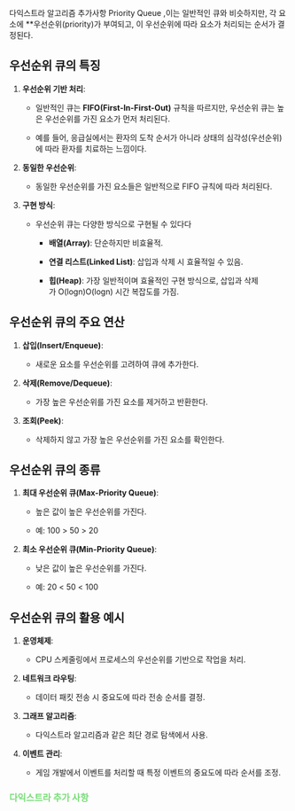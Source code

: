 다익스트라 알고리즘 추가사항
Priority Queue ,이는 일반적인 큐와 비슷하지만, 각 요소에 **우선순위(priority)가 부여되고, 이 우선순위에 따라 요소가 처리되는 순서가 결정된다.

## **우선순위 큐의 특징**

1. **우선순위 기반 처리**:
    
    - 일반적인 큐는 **FIFO(First-In-First-Out)** 규칙을 따르지만, 우선순위 큐는 높은 우선순위를 가진 요소가 먼저 처리된다.
        
    - 예를 들어, 응급실에서는 환자의 도착 순서가 아니라 상태의 심각성(우선순위)에 따라 환자를 치료하는 느낌이다.
        
2. **동일한 우선순위**:
    
    - 동일한 우선순위를 가진 요소들은 일반적으로 FIFO 규칙에 따라 처리된다.
        
3. **구현 방식**:
    
    - 우선순위 큐는 다양한 방식으로 구현될 수 있다다
        
        - **배열(Array)**: 단순하지만 비효율적.
            
        - **연결 리스트(Linked List)**: 삽입과 삭제 시 효율적일 수 있음.
            
        - **힙(Heap)**: 가장 일반적이며 효율적인 구현 방식으로, 삽입과 삭제가 O(log⁡n)O(logn) 시간 복잡도를 가짐.
            

## **우선순위 큐의 주요 연산**

1. **삽입(Insert/Enqueue)**:
    
    - 새로운 요소를 우선순위를 고려하여 큐에 추가한다.
        
2. **삭제(Remove/Dequeue)**:
    
    - 가장 높은 우선순위를 가진 요소를 제거하고 반환한다.
        
3. **조회(Peek)**:
    
    - 삭제하지 않고 가장 높은 우선순위를 가진 요소를 확인한다.
        

## **우선순위 큐의 종류**

1. **최대 우선순위 큐(Max-Priority Queue)**:
    
    - 높은 값이 높은 우선순위를 가진다.
        
    - 예: 100 > 50 > 20
        
2. **최소 우선순위 큐(Min-Priority Queue)**:
    
    - 낮은 값이 높은 우선순위를 가진다.
        
    - 예: 20 < 50 < 100
        

## **우선순위 큐의 활용 예시**

1. **운영체제**:
    
    - CPU 스케줄링에서 프로세스의 우선순위를 기반으로 작업을 처리.
        
2. **네트워크 라우팅**:
    
    - 데이터 패킷 전송 시 중요도에 따라 전송 순서를 결정.
        
3. **그래프 알고리즘**:
    
    - 다익스트라 알고리즘과 같은 최단 경로 탐색에서 사용.
        
4. **이벤트 관리**:
    
    - 게임 개발에서 이벤트를 처리할 때 특정 이벤트의 중요도에 따라 순서를 조정.


### <font color="#77dd77">다익스트라 추가 사항 </font>


<br>
<br>

